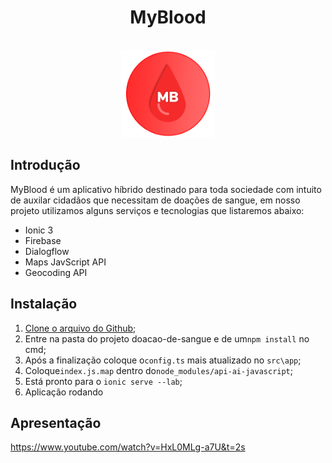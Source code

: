 <div align="center">
	<h1 style="border:none">MyBlood</h1><br/>
	<img width="150" height="139" src="https://raw.githubusercontent.com/Romanti-Ezer/doacao-de-sangue/master/src/assets/imgs/logo.png">
</div>

## Introdução 

MyBlood é um aplicativo híbrido destinado para toda sociedade com intuito de auxilar cidadãos que necessitam de doações de sangue, em nosso projeto utilizamos alguns serviços e tecnologias que listaremos abaixo:

* Ionic 3
* Firebase 
* Dialogflow
* Maps JavScript API
* Geocoding API

## Instalação
1. [Clone o arquivo do Github](https://github.com/Romanti-Ezer/doacao-de-sangue);
2. Entre na pasta do projeto doacao-de-sangue e de um`npm install` no cmd;
3. Após a finalização coloque o`config.ts` mais atualizado no `src\app`;
4. Coloque`index.js.map` dentro do`node_modules/api-ai-javascript`;
5. Está pronto para o `ionic serve --lab`;
6. Aplicação rodando



## Apresentação

https://www.youtube.com/watch?v=HxL0MLg-a7U&t=2s


